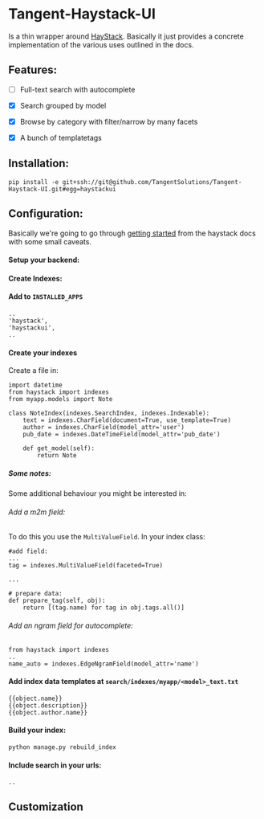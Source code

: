 Tangent-Haystack-UI
===================



Is a thin wrapper around [HayStack](http://django-haystack.readthedocs.org/). Basically it just provides a concrete implementation of the various uses outlined in the docs. 

## Features:

- [ ] Full-text search with autocomplete
- [x] Search grouped by model
- [x] Browse by category with filter/narrow by many facets
- [x] A bunch of templatetags 


## Installation: 

	pip install -e git+ssh://git@github.com/TangentSolutions/Tangent-Haystack-UI.git#egg=haystackui


## Configuration: 

Basically we're going to go through [getting started](https://django-haystack.readthedocs.org/en/v2.1.0/tutorial.html) from the haystack docs with some small caveats.

#### Setup your backend:



#### Create Indexes:



#### Add to `INSTALLED_APPS`

    ..
	'haystack',
    'haystackui',
    ..

#### Create your indexes 

Create a file in:

	import datetime
	from haystack import indexes
	from myapp.models import Note

	class NoteIndex(indexes.SearchIndex, indexes.Indexable):
		text = indexes.CharField(document=True, use_template=True)
		author = indexes.CharField(model_attr='user')
		pub_date = indexes.DateTimeField(model_attr='pub_date')

		def get_model(self):
			return Note


##### Some notes:

Some additional behaviour you might be interested in:

###### Add a m2m field:
	

To do this you use the `MultiValueField`. In your index class:

	#add field:
	...
	tag = indexes.MultiValueField(faceted=True)

	...

	# prepare data:
    def prepare_tag(self, obj):
        return [(tag.name) for tag in obj.tags.all()]


###### Add an ngram field for autocomplete:
	
	from haystack import indexes
	..
	name_auto = indexes.EdgeNgramField(model_attr='name')

	
#### Add index data templates at `search/indexes/myapp/<model>_text.txt`

	{{object.name}}
	{{object.description}}
	{{object.author.name}}

#### Build your index:

	python manage.py rebuild_index

#### Include search in your urls: 

    ..

## Customization


